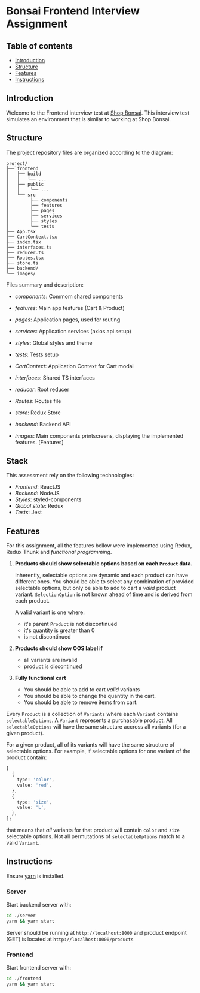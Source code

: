# Bonsai Frontend Interview Assignment

## Table of contents
<!--ts-->
  * [Introduction](#introduction)
  * [Structure](#structure)
  * [Features](#features)
  * [Instructions](#instructions)
<!--te-->

## Introduction

Welcome to the Frontend interview test at [Shop Bonsai](https://www.shopbonsai.ca/). 
This interview test simulates an environment that is similar to working at Shop Bonsai.

## Structure

The project repository files are organized according to the diagram:

```shell
project/
├── frontend
│   ├── build
│   │	└── ...
│   ├── public
│   │    └── ...
│   └── src
│        ├── components
│        ├── features
│        ├── pages
│        ├── services
│        ├── styles
│        └── tests
├── App.tsx
├── CartContext.tsx
├── index.tsx
├── interfaces.ts
├── reducer.ts
├── Routes.tsx
├── store.ts
├── backend/
└── images/
```

Files summary and description:
* *components*: Commom shared components
* *features*: Main app features (Cart & Product)
* *pages*: Application pages, used for routing
* *services*: Application services (axios api setup)
* *styles*: Global styles and theme
* *tests*: Tests setup
* *CartContext*: Application Context for Cart modal
* *interfaces*: Shared TS interfaces
* *reducer*: Root reducer
* *Routes*: Routes file
* *store*: Redux Store
* *backend*: Backend API

* *images*: Main components printscreens, displaying the implemented features. [Features]

## Stack
This assessment rely on the following technologies:
* *Frontend*: ReactJS
* *Backend*: NodeJS
* *Styles*: styled-components
* *Global state*: Redux
* *Tests*: Jest

## Features

For this assignment, all the features bellow were implemented using Redux, Redux Thunk and _functional programming_.

1. **Products should show selectable options based on each `Product` data.**

   Inherently, selectable options are dynamic and each product can have different ones.
   You should be able to select any combination of provided selectable options, but only be able to add to cart a _valid_ product variant. `SelectionOption` is not known ahead of time and is derived from each product.

   A valid variant is one where:

   - it's parent `Product` is not discontinued
   - it's quantity is greater than 0
   - is not discontinued

2. **Products should show OOS label if**

   - all variants are invalid
   - product is discontinued

3. **Fully functional cart**

   - You should be able to add to cart _valid_ variants
   - You should be able to change the quantity in the cart.
   - You should be able to remove items from cart.

Every `Product` is a collection of `Variants` where each `Variant` contains `selectableOptions`. A `Variant` represents a purchasable product.
All `selectableOptions` will have the same structure accross all variants (for a given product).

For a given product, all of its variants will have the same structure of selectable options. For example, if selectable options for one variant of the product contain:

```typescript
[
  {
    type: 'color',
    value: 'red',
  },
  {
    type: 'size',
    value: 'L',
  },
];
```

that means that _all_ variants for that product will contain `color` and `size` selectable options. Not all permutations of `selectableOptions` match to a valid `Variant`.

## Instructions

Ensure [yarn](https://yarnpkg.com/) is installed.

### Server

Start backend server with:

```sh
cd ./server
yarn && yarn start
```

Server should be running at `http://localhost:8000` and product endpoint (GET) is located at `http://localhost:8000/products`

### Frontend

Start frontend server with:

```sh
cd ./frontend
yarn && yarn start
```
